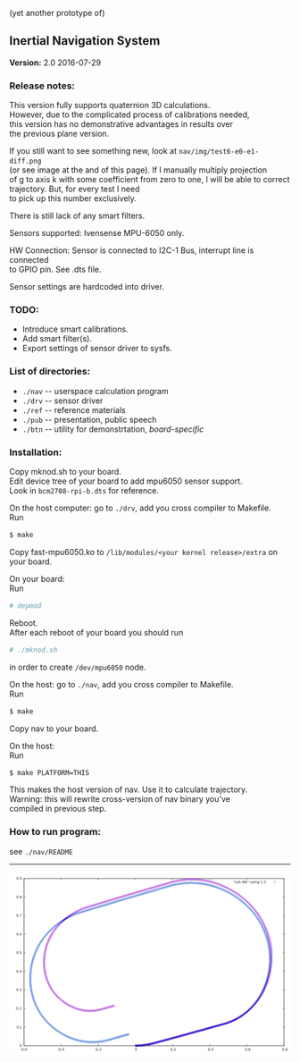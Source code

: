 (yet another prototype of)  
## Inertial Navigation System

**Version:** 2.0 2016-07-29

### Release notes:
This version fully supports quaternion 3D calculations.  
However, due to the complicated process of calibrations needed,  
this version has no demonstrative advantages in results over  
the previous plane version.  

If you still want to see something new, look at `nav/img/test6-e0-e1-diff.png`   
(or see image at the and of this page). If I manually multiply projection  
of g to axis k with some coefficient from zero to one, 
I will be able to correct trajectory. But, for every test I need  
to pick up this number exclusively.  

There is still lack of any smart filters.  

Sensors supported: Ivensense MPU-6050 only.  

HW Connection: Sensor is connected to I2C-1 Bus, interrupt line is connected  
to GPIO pin. See .dts file.  

Sensor settings are hardcoded into driver.  

### TODO:
* Introduce smart calibrations.
* Add smart filter(s).
* Export settings of sensor driver to sysfs.

### List of directories:
* `./nav` -- userspace calculation program
* `./drv` -- sensor driver
* `./ref` -- reference materials
* `./pub` -- presentation, public speech
* `./btn` -- utility for demonstrtation, *board-specific*

### Installation:
Copy mknod.sh to your board.  
Edit device tree of your board to add mpu6050 sensor support.   
Look in `bcm2708-rpi-b.dts` for reference.   

On the host computer: go to `./drv`, add you cross compiler to Makefile.  
Run  
```bash 
$ make
```
Copy fast-mpu6050.ko to `/lib/modules/<your kernel release>/extra` on your board.   

On your board:  
Run  
```bash
# depmod
```
Reboot.  
After each reboot of your board you should run  
```bash
# ./mknod.sh
```
in order to create `/dev/mpu6050` node.  

On the host: go to `./nav`, add you cross compiler to Makefile.  
Run  
```bash
$ make
```
Copy nav to your board.  

On the host:  
Run  
```bash
$ make PLATFORM=THIS
```
This makes the host version of nav. Use it to calculate trajectory.  
Warning: this will rewrite cross-version of nav binary you've  
compiled in previous step.  

### How to run program:
see `./nav/README`

---
![test6-e0-e1-diff](./nav/img/test6-e0-e1-diff.png)

